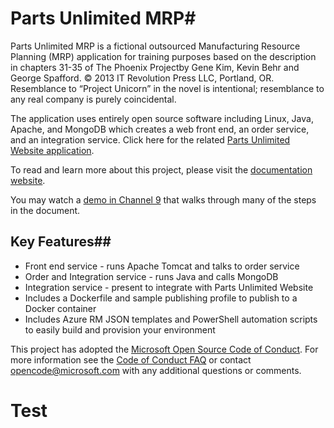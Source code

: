 # Parts Unlimited MRP#

Parts Unlimited MRP is a fictional outsourced Manufacturing Resource Planning (MRP) application for training purposes based on the description in chapters 31-35 of The Phoenix Projectby Gene Kim, Kevin Behr and George Spafford. © 2013 IT Revolution Press LLC, Portland, OR. Resemblance to “Project Unicorn” in the novel is intentional; resemblance to any real company is purely coincidental.

The application uses entirely open source software including Linux, Java, Apache, and MongoDB which creates a web front end, an order service, and an integration service. Click here for the related [Parts Unlimited Website application](http://github.com/microsoft/partsunlimited).

To read and learn more about this project, please visit the [documentation website](https://aka.ms/pumrplabs).

You may watch a [demo in Channel 9](https://channel9.msdn.com/Blogs/TalkDevOps/TalkDevOps--Deploying-a-Java-application-with-VSTS) that walks through many of the steps in the document.

## Key Features##
- Front end service - runs Apache Tomcat and talks to order service
- Order and Integration service - runs Java and calls MongoDB
- Integration service - present to integrate with Parts Unlimited Website
- Includes a Dockerfile and sample publishing profile to publish to a Docker container
- Includes Azure RM JSON templates and PowerShell automation scripts to easily build and provision your environment


This project has adopted the [Microsoft Open Source Code of Conduct](https://opensource.microsoft.com/codeofconduct/). For more information see the [Code of Conduct FAQ](https://opensource.microsoft.com/codeofconduct/faq/) or contact [opencode@microsoft.com](mailto:opencode@microsoft.com) with any additional questions or comments.

# Test
